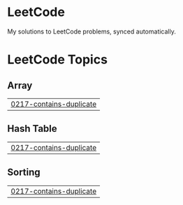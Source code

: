 # LeetCode
My solutions to LeetCode problems, synced automatically.

<!---LeetCode Topics Start-->
# LeetCode Topics
## Array
|  |
| ------- |
| [0217-contains-duplicate](https://github.com/zishanchen/LeetCode/tree/master/0217-contains-duplicate) |
## Hash Table
|  |
| ------- |
| [0217-contains-duplicate](https://github.com/zishanchen/LeetCode/tree/master/0217-contains-duplicate) |
## Sorting
|  |
| ------- |
| [0217-contains-duplicate](https://github.com/zishanchen/LeetCode/tree/master/0217-contains-duplicate) |
<!---LeetCode Topics End-->